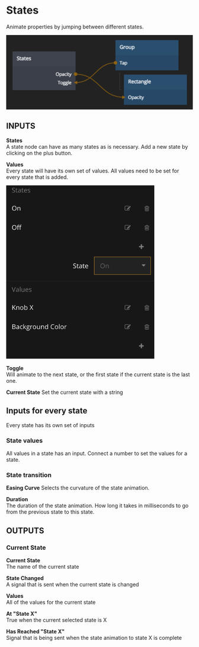 # States
Animate properties by jumping between different states.

![](states.png)

<div class = "node-inputs">

## INPUTS
**States**  
A state node can have as many states as is necessary. Add a new state by clicking on the plus button.

**Values**  
Every state will have its own set of values. All values need to be set for every state that is added.

<img src="states-example.png" width="400">

**Toggle**  
Will animate to the next state, or the first state if the current state is the last one.

**Current State**
Set the current state with a string

## Inputs for every state
Every state has its own set of inputs
### State values  
All values in a state has an input. Connect a number to set the values for a state.

### State transition
**Easing Curve**
Selects the curvature of the state animation.

**Duration**  
The duration of the state animation. How long it takes in milliseconds to go from the previous state to this state.

</div>

<div class = "node-outputs">

## OUTPUTS
### Current State
**Current State**  
The name of the current state

**State Changed**  
A signal that is sent when the current state is changed

**Values**  
All of the values for the current state

**At "State X"**  
True when the current selected state is X

**Has Reached "State X"**  
Signal that is being sent when the state animation to state X is complete

</div>
